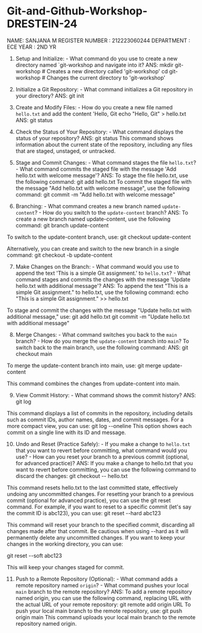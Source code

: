 # Git-and-Github-Workshop-DRESTEIN-24
NAME:  SANJANA M
REGISTER NUMBER :  212223060244
DEPARTMENT :  ECE
YEAR :  2ND YR

1. Setup and Initialize: - What command do you use to create a new directory named `git-workshop and navigate into it?
ANS:
mkdir git-workshop   # Creates a new directory called 'git-workshop'
cd git-workshop      # Changes the current directory to 'git-workshop'

2. Initialize a Git Repository: - What command initializes a Git repository in your directory?
ANS:
git init
3. Create and Modify Files: - How do you create a new file named `hello.txt` and add the content 'Hello, Git
echo "Hello, Git" > hello.txt
ANS:
git status
4. Check the Status of Your Repository: - What command displays the status of your repository?
ANS:
git status
This command shows information about the current state of the repository, including any files that are staged, unstaged, or untracked.
5. Stage and Commit Changes: - What command stages the file `hello.txt`? - What command commits the staged file with the message 'Add hello.txt with welcome message'?
ANS:
To stage the file hello.txt, use the following command:
git add hello.txt
To commit the staged file with the message "Add hello.txt with welcome message", use the following command:
git commit -m "Add hello.txt with welcome message"
6. Branching: - What command creates a new branch named `update-content`? - How do you switch to the `update-content` branch?
ANS:
To create a new branch named update-content, use the following command:
git branch update-content

To switch to the update-content branch, use:
git checkout update-content

Alternatively, you can create and switch to the new branch in a single command:
git checkout -b update-content


7. Make Changes on the Branch: - What command would you use to append the text 'This is a simple Git assignment.' to `hello.txt`? - What command stages and commits the changes with the message 'Update hello.txt with additional message'?
ANS:
To append the text "This is a simple Git assignment." to hello.txt, use the following command:
echo "This is a simple Git assignment." >> hello.txt

To stage and commit the changes with the message "Update hello.txt with additional message," use:
git add hello.txt
git commit -m "Update hello.txt with additional message"

8. Merge Changes: - What command switches you back to the `main` branch? - How do you merge the `update-content` branch into `main`?
To switch back to the main branch, use the following command:
ANS:
git checkout main

To merge the update-content branch into main, use:
git merge update-content

This command combines the changes from update-content into main.

9. View Commit History: - What command shows the commit history?
ANS:
git log

This command displays a list of commits in the repository, including details such as commit IDs, author names, dates, and commit messages. For a more compact view, you can use:
git log --oneline
This option shows each commit on a single line with its ID and message.


10. Undo and Reset (Practice Safely): - If you make a change to `hello.txt` that you want to revert before committing, what command would you use? - How can you reset your branch to a previous commit (optional, for advanced practice)?
ANS:
If you make a change to hello.txt that you want to revert before committing, you can use the following command to discard the changes:
git checkout -- hello.txt

This command resets hello.txt to the last committed state, effectively undoing any uncommitted changes.
For resetting your branch to a previous commit (optional for advanced practice), you can use the git reset command. For example, if you want to reset to a specific commit (let's say the commit ID is abc123), you can use:
git reset --hard abc123

This command will reset your branch to the specified commit, discarding all changes made after that commit. Be cautious when using --hard as it will permanently delete any uncommitted changes. If you want to keep your changes in the working directory, you can use:

git reset --soft abc123

This will keep your changes staged for commit.

11. Push to a Remote Repository (Optional): - What command adds a remote repository named `origin`? - What command pushes your local `main` branch to the remote repository?
ANS:
To add a remote repository named origin, you can use the following command, replacing URL with the actual URL of your remote repository:
git remote add origin URL
To push your local main branch to the remote repository, use:
git push origin main
This command uploads your local main branch to the remote repository named origin.


